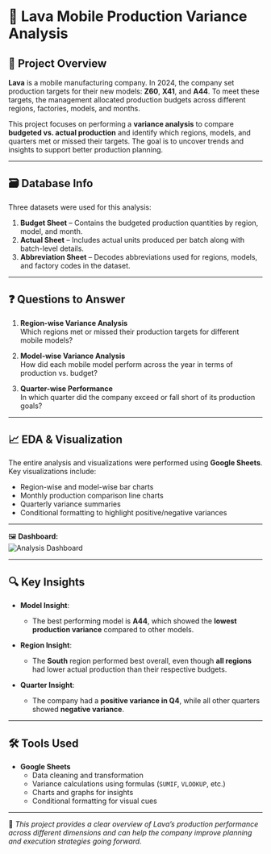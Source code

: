 # 📱 Lava Mobile Production Variance Analysis

## 🧩 Project Overview
**Lava** is a mobile manufacturing company. In 2024, the company set production targets for their new models: **Z60**, **X41**, and **A44**. To meet these targets, the management allocated production budgets across different regions, factories, models, and months.

This project focuses on performing a **variance analysis** to compare **budgeted vs. actual production** and identify which regions, models, and quarters met or missed their targets. The goal is to uncover trends and insights to support better production planning.

---

## 🗃️ Database Info
Three datasets were used for this analysis:

1. **Budget Sheet** – Contains the budgeted production quantities by region, model, and month.
2. **Actual Sheet** – Includes actual units produced per batch along with batch-level details.
3. **Abbreviation Sheet** – Decodes abbreviations used for regions, models, and factory codes in the dataset.

---

## ❓ Questions to Answer

1. **Region-wise Variance Analysis**  
   Which regions met or missed their production targets for different mobile models?

2. **Model-wise Variance Analysis**  
   How did each mobile model perform across the year in terms of production vs. budget?

3. **Quarter-wise Performance**  
   In which quarter did the company exceed or fall short of its production goals?

---

## 📈 EDA & Visualization
The entire analysis and visualizations were performed using **Google Sheets**. Key visualizations include:

- Region-wise and model-wise bar charts
- Monthly production comparison line charts
- Quarterly variance summaries
- Conditional formatting to highlight positive/negative variances

---

🖼️ **Dashboard:**  
![Analysis Dashboard](https://github.com/rashi12121/Lava_Mobile_Production_Variance_Analysis/blob/main/Lava_Mobile_Production_Variance_Analysis)





---

## 🔍 Key Insights

- **Model Insight**:  
  - The best performing model is **A44**, which showed the **lowest production variance** compared to other models.

- **Region Insight**:  
  - The **South** region performed best overall, even though **all regions** had lower actual production than their respective budgets.

- **Quarter Insight**:  
  - The company had a **positive variance in Q4**, while all other quarters showed **negative variance**.

---

## 🛠️ Tools Used

- **Google Sheets**
  - Data cleaning and transformation
  - Variance calculations using formulas (`SUMIF`, `VLOOKUP`, etc.)
  - Charts and graphs for insights
  - Conditional formatting for visual cues

---

📌 *This project provides a clear overview of Lava’s production performance across different dimensions and can help the company improve planning and execution strategies going forward.*

